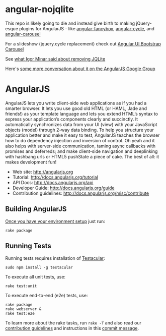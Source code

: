 # angular-nojqlite

This repo is likely going to die and instead give birth to making jQuery-esque plugins for AngularJS - like [angular-fancybox](https://github.com/kevinkirchner/angular-fancybox), [angular-cycle](https://github.com/kevinkirchner/angular-cycle), and [angular-carousel](https://github.com/kevinkirchner/angular-carousel)

For a slideshow (jquery.cycle replacement) check out [Angular UI Bootstrap Carousel](http://angular-ui.github.com/bootstrap/#/carousel)

See [what Igor Minar said about removing JQLite](https://plus.google.com/104744871076396904202/posts/EgjErc6NdrD)

Here's [some more conversation about it on the AngularJS Google Group](https://groups.google.com/forum/?fromgroups=#!topic/angular/PPKd5vu6FYk)



AngularJS
=========

AngularJS lets you write client-side web applications as if you had a smarter browser.  It lets you
use good old HTML (or HAML, Jade and friends!) as your template language and lets you extend HTML’s
syntax to express your application’s components clearly and succinctly.  It automatically
synchronizes data from your UI (view) with your JavaScript objects (model) through 2-way data
binding. To help you structure your application better and make it easy to test, AngularJS teaches
the browser how to do dependency injection and inversion of control. Oh yeah and it also helps with
server-side communication, taming async callbacks with promises and deferreds; and make client-side
navigation and deeplinking with hashbang urls or HTML5 pushState a piece of cake. The best of all:
it makes development fun!

* Web site: http://angularjs.org
* Tutorial: http://docs.angularjs.org/tutorial
* API Docs: http://docs.angularjs.org/api
* Developer Guide: http://docs.angularjs.org/guide
* Contribution guidelines: http://docs.angularjs.org/misc/contribute

Building AngularJS
---------
[Once you have your environment setup](http://docs.angularjs.org/misc/contribute) just run:

    rake package


Running Tests
-------------
Running tests requires installation of [Testacular](http://vojtajina.github.com/testacular):

    sudo npm install -g testacular

To execute all unit tests, use:

    rake test:unit

To execute end-to-end (e2e) tests, use:

    rake package
    rake webserver &
    rake test:e2e

To learn more about the rake tasks, run `rake -T` and also read our
[contribution guidelines](http://docs.angularjs.org/misc/contribute) and instructions in this
[commit message](https://github.com/angular/angular.js/commit/9d168f058f9c6d7eeae0daa7cb72ea4e02a0003a).
